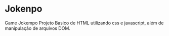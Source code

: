 # Jokenpo
Game Jokempo 
Projeto Basico de HTML utilizando css e javascript, além de manipulação de arquivos DOM.